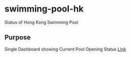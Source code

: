 # swimming-pool-hk
Status of Hong Kong Swimming Pool

## Purpose
Single Dashboard showing Current Pool Opening Status
[Link](https://pool.hlcheng.cf)
